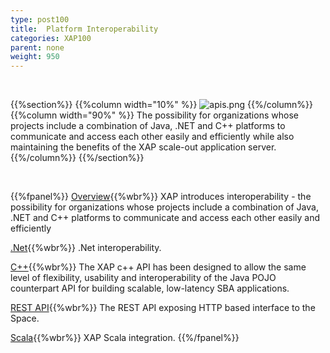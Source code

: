 ```yaml
---
type: post100
title:  Platform Interoperability
categories: XAP100
parent: none
weight: 950
---
```


<br>

{{%section%}}
{{%column width="10%" %}}
![apis.png](/attachment_files/subject/apis.png)
{{%/column%}}
{{%column width="90%" %}}
The possibility for organizations whose projects include a combination of Java, .NET and C++ platforms to communicate and access each other easily and efficiently while also maintaining the benefits of the XAP scale-out application server.
{{%/column%}}
{{%/section%}}

<br>

{{%fpanel%}}
[Overview](./interoperability.html){{%wbr%}}
XAP introduces interoperability - the possibility for organizations whose projects include a combination of Java, .NET and C++ platforms to communicate and access each other easily and efficiently

[.Net]({{%currentneturl%}}/interoperability.html){{%wbr%}}
.Net interoperability.

[C++](./xap-cpp.html){{%wbr%}}
The XAP c++ API has been designed to allow the same level of flexibility, usability and interoperability of the Java POJO counterpart API for building scalable, low-latency SBA applications.

[REST API](./rest-api.html){{%wbr%}}
The REST API exposing HTTP based interface to the Space.

[Scala](./scala.html){{%wbr%}}
XAP Scala integration.
{{%/fpanel%}}
